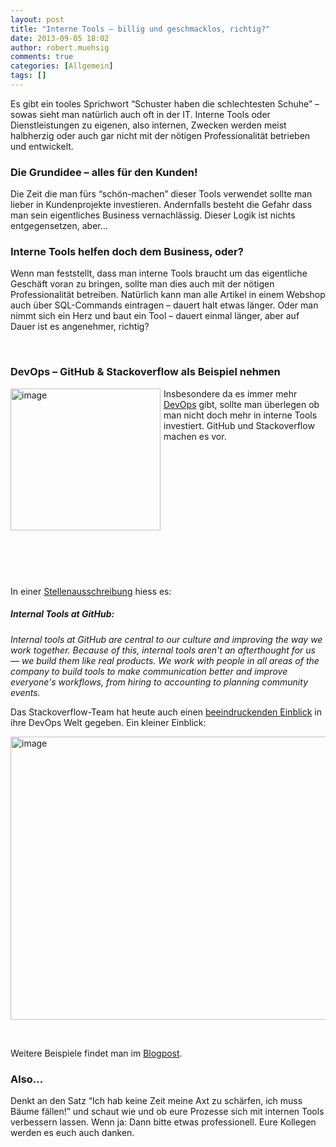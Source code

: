 ```yaml
---
layout: post
title: "Interne Tools – billig und geschmacklos, richtig?"
date: 2013-09-05 18:02
author: robert.muehsig
comments: true
categories: [Allgemein]
tags: []
---
```

<p>Es gibt ein tooles Sprichwort “Schuster haben die schlechtesten Schuhe” – sowas sieht man natürlich auch oft in der IT. Interne Tools oder Dienstleistungen zu eigenen, also internen, Zwecken werden meist halbherzig oder auch gar nicht mit der nötigen Professionalität betrieben und entwickelt.</p> <h3>Die Grundidee – alles für den Kunden!</h3> <p>Die Zeit die man fürs “schön-machen” dieser Tools verwendet sollte man lieber in Kundenprojekte investieren. Andernfalls besteht die Gefahr dass man sein eigentliches Business vernachlässig. Dieser Logik ist nichts entgegensetzen, aber…</p> <h3>Interne Tools helfen doch dem Business, oder?</h3> <p>Wenn man feststellt, dass man interne Tools braucht um das eigentliche Geschäft voran zu bringen, sollte man dies auch mit der nötigen Professionalität betreiben. Natürlich kann man alle Artikel in einem Webshop auch über SQL-Commands eintragen – dauert halt etwas länger. Oder man nimmt sich ein Herz und baut ein Tool – dauert einmal länger, aber auf Dauer ist es angenehmer, richtig?</p> <p>&nbsp;</p> <h3>DevOps – GitHub &amp; Stackoverflow als Beispiel nehmen</h3> <p><a href="http://en.wikipedia.org/wiki/DevOps"><img title="image" style="border-top: 0px; border-right: 0px; border-bottom: 0px; margin: 0px 5px 0px 0px; border-left: 0px; display: inline" border="0" alt="image" src="{{BASE_PATH}}/assets/wp-images/image1919.png" width="240" align="left" height="227"></a>Insbesondere da es immer mehr <a href="http://en.wikipedia.org/wiki/DevOps">DevOps</a> gibt, sollte man überlegen ob man nicht doch mehr in interne Tools investiert. GitHub und Stackoverflow machen es vor.</p> <p>&nbsp;</p> <p>&nbsp;</p> <p>&nbsp;</p> <p>&nbsp;</p> <p>&nbsp;</p> <p>&nbsp;</p> <p>&nbsp;</p> <p>In einer <a href="https://jobs.github.com/positions/38bad1be-105a-11e3-8ccf-64433d98d63e">Stellenausschreibung</a> hiess es:</p> <h5><em>Internal Tools at GitHub:</em></h5> <p><em>Internal tools at GitHub are central to our culture and improving the way we work together. Because of this, internal tools aren't an afterthought for us — we build them like real products. We work with people in all areas of the company to build tools to make communication better and improve everyone's workflows, from hiring to accounting to planning community events.</em> <p>Das Stackoverflow-Team hat heute auch einen <a href="http://blog.serverfault.com/2013/09/05/homegrown-devops-tools-at-stack-exchange/">beeindruckenden Einblick</a> in ihre DevOps Welt gegeben. Ein kleiner Einblick:</p> <p><a href="http://blog.serverfault.com/2013/09/05/homegrown-devops-tools-at-stack-exchange/"><img title="image" style="border-top: 0px; border-right: 0px; border-bottom: 0px; border-left: 0px; display: inline" border="0" alt="image" src="{{BASE_PATH}}/assets/wp-images/image1920.png" width="578" height="453"></a> </p> <p>&nbsp;</p> <p>Weitere Beispiele findet man im <a href="http://blog.serverfault.com/2013/09/05/homegrown-devops-tools-at-stack-exchange/">Blogpost</a>.</p> <h3>Also…</h3> <p>Denkt an den Satz “Ich hab keine Zeit meine Axt zu schärfen, ich muss Bäume fällen!” und schaut wie und ob eure Prozesse sich mit internen Tools verbessern lassen. Wenn ja: Dann bitte etwas professionell. Eure Kollegen werden es euch auch danken.</p>
